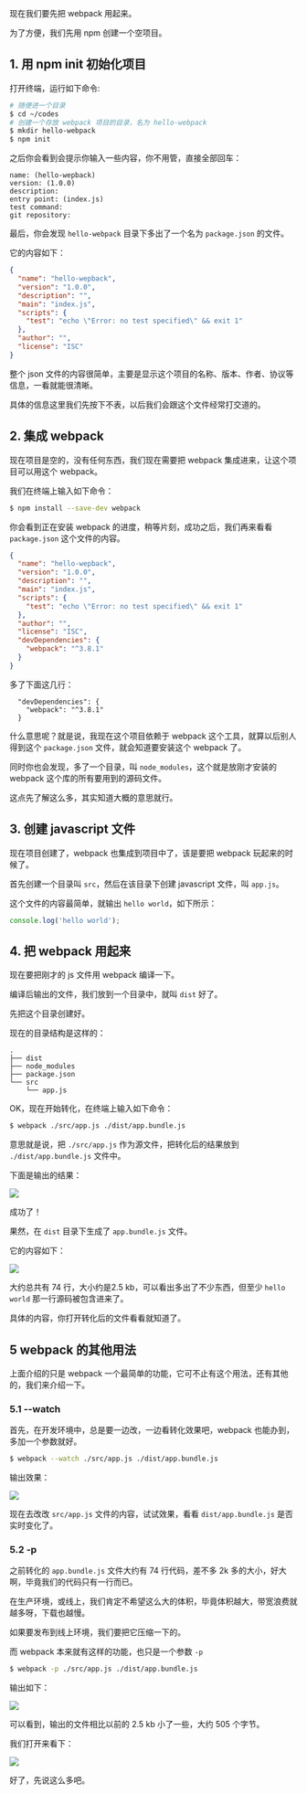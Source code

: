 现在我们要先把 webpack 用起来。

为了方便，我们先用 npm 创建一个空项目。

## 1. 用 npm init 初始化项目

打开终端，运行如下命令:

``` bash
# 随便进一个目录
$ cd ~/codes
# 创建一个存放 webpack 项目的目录，名为 hello-webpack
$ mkdir hello-webpack
$ npm init
```

之后你会看到会提示你输入一些内容，你不用管，直接全部回车：

```
name: (hello-wepback)
version: (1.0.0)
description:
entry point: (index.js)
test command:
git repository:
```

最后，你会发现 `hello-webpack` 目录下多出了一个名为 `package.json` 的文件。

它的内容如下：

``` json
{
  "name": "hello-wepback",
  "version": "1.0.0",
  "description": "",
  "main": "index.js",
  "scripts": {
    "test": "echo \"Error: no test specified\" && exit 1"
  },
  "author": "",
  "license": "ISC"
}
```

整个 json 文件的内容很简单，主要是显示这个项目的名称、版本、作者、协议等信息，一看就能很清晰。

具体的信息这里我们先按下不表，以后我们会跟这个文件经常打交道的。

## 2. 集成 webpack

现在项目是空的，没有任何东西，我们现在需要把 webpack 集成进来，让这个项目可以用这个 webpack。

我们在终端上输入如下命令：

``` bash
$ npm install --save-dev webpack
```

你会看到正在安装 webpack 的进度，稍等片刻，成功之后，我们再来看看 `package.json` 这个文件的内容。

``` json
{
  "name": "hello-wepback",
  "version": "1.0.0",
  "description": "",
  "main": "index.js",
  "scripts": {
    "test": "echo \"Error: no test specified\" && exit 1"
  },
  "author": "",
  "license": "ISC",
  "devDependencies": {
    "webpack": "^3.8.1"
  }
}
```

多了下面这几行：

```
  "devDependencies": {
    "webpack": "^3.8.1"
  }
```

什么意思呢？就是说，我现在这个项目依赖于 webpack 这个工具，就算以后别人得到这个 `package.json` 文件，就会知道要安装这个 webpack 了。

同时你也会发现，多了一个目录，叫 `node_modules`，这个就是放刚才安装的 webpack 这个库的所有要用到的源码文件。

这点先了解这么多，其实知道大概的意思就行。

## 3. 创建 javascript 文件

现在项目创建了，webpack 也集成到项目中了，该是要把 webpack 玩起来的时候了。

首先创建一个目录叫 `src`，然后在该目录下创建 javascript 文件，叫 `app.js`。

这个文件的内容最简单，就输出 `hello world`，如下所示：

``` javascript
console.log('hello world');
```

## 4. 把 webpack 用起来

现在要把刚才的 js 文件用 webpack 编译一下。

编译后输出的文件，我们放到一个目录中，就叫 `dist` 好了。

先把这个目录创建好。

现在的目录结构是这样的：

```
.
├── dist
├── node_modules
├── package.json
└── src
    └── app.js
```

OK，现在开始转化，在终端上输入如下命令：

``` bash
$ webpack ./src/app.js ./dist/app.bundle.js
```

意思就是说，把 `./src/app.js` 作为源文件，把转化后的结果放到 `./dist/app.bundle.js` 文件中。

下面是输出的结果：

![](https://rails365.oss-cn-shenzhen.aliyuncs.com/uploads/photo/image/447/2017/3cbc3cac0ba7f54cd80d2d2ac0569d96.png)

成功了！

果然，在 `dist` 目录下生成了 `app.bundle.js` 文件。

它的内容如下：

![](https://rails365.oss-cn-shenzhen.aliyuncs.com/uploads/photo/image/448/2017/03bd1ab042db544cccf957200d2d3683.png)

大约总共有 74 行，大小约是2.5 kb，可以看出多出了不少东西，但至少 `hello world` 那一行源码被包含进来了。

具体的内容，你打开转化后的文件看看就知道了。

## 5 webpack 的其他用法

上面介绍的只是 webpack 一个最简单的功能，它可不止有这个用法，还有其他的，我们来介绍一下。

### 5.1 --watch

首先，在开发环境中，总是要一边改，一边看转化效果吧，webpack 也能办到，多加一个参数就好。

``` bash
$ webpack --watch ./src/app.js ./dist/app.bundle.js
```

输出效果：

![](https://rails365.oss-cn-shenzhen.aliyuncs.com/uploads/photo/image/449/2017/a170fab098703829cabbc23d416b09a8.png)

现在去改改 `src/app.js` 文件的内容，试试效果，看看 `dist/app.bundle.js` 是否实时变化了。

### 5.2 -p

之前转化的 `app.bundle.js` 文件大约有 74 行代码，差不多 2k 多的大小，好大啊，毕竟我们的代码只有一行而已。

在生产环境，或线上，我们肯定不希望这么大的体积，毕竟体积越大，带宽浪费就越多呀，下载也越慢。

如果要发布到线上环境，我们要把它压缩一下的。

而 webpack 本来就有这样的功能，也只是一个参数 `-p`

``` bash
$ webpack -p ./src/app.js ./dist/app.bundle.js
```

输出如下：

![](https://rails365.oss-cn-shenzhen.aliyuncs.com/uploads/photo/image/450/2017/59f03b155f1bfd48a102c1caab5889ec.png)

可以看到，输出的文件相比以前的 2.5 kb 小了一些，大约 505 个字节。

我们打开来看下：

![](https://rails365.oss-cn-shenzhen.aliyuncs.com/uploads/photo/image/451/2017/17a2bf9b7e5ebc9b67f5e96b134cb2c4.png)

好了，先说这么多吧。
